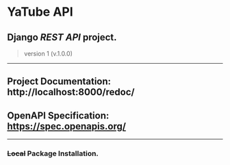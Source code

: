 # **YaTube API**
## Django _REST API_ project.
> version 1 (v.1.0.0)

______________________________
## Project **Documentation**: http://localhost:8000/redoc/
## OpenAPI Specification: https://spec.openapis.org/
______________________________
### ~~Local~~ Package Installation.
